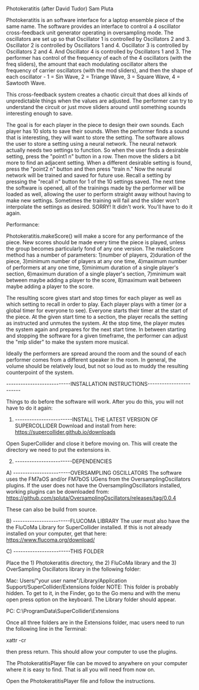 Photokeratitis (after David Tudor)
Sam Pluta

Photokeratitis is an software interface for a laptop ensemble piece of the same name. The software provides an interface to control a 4 oscillator cross-feedback unit generator operating in oversampling mode. The oscillators are set up so that Oscillator 1 is controlled by Oscillators 2 and 3. Oscillator 2 is controlled by Oscillators 1 and 4. Oscillator 3 is controlled by Oscillators 2 and 4. And Oscillator 4 is controlled by Oscillators 1 and 3. The performer has control of the frequency of each of the 4 oscillators (with the freq sliders), the amount that each modulating oscillator alters the frequency of carrier oscillators (with the mod sliders), and then the shape of each oscillator - 1 = Sin Wave, 2 = Triange Wave, 3 = Square Wave, 4 = Sawtooth Wave.

This cross-feedback system creates a chaotic circuit that does all kinds of unpredictable things when the values are adjusted. The performer can try to understand the circuit or just move sliders around until something sounds interesting enough to save. 

The goal is for each player in the piece to design their own sounds. Each player has 10 slots to save their sounds. When the performer finds a sound that is interesting, they will want to store the setting. The software allows the user to store a setting using a neural network. The neural network actually needs two settings to function. So when the user finds a desirable setting, press the "point1 n" button in a row. Then move the sliders a bit more to find an adjacent setting. When a different desirable setting is found, press the "point2 n" button and then press "train n." Now the neural network will be trained and saved for future use. Recall a setting by pressing the "recall n" button for 1 of the 10 settings saved. The next time the software is opened, all of the trainings made by the performer will be loaded as well, allowing the user to perform straight away without having to make new settings. Sometimes the training will fail and the slider won't interpolate the settings as desired. SORRY! It didn't work. You'll have to do it again.

Performance:

Photokeratitis.makeScore() will make a score for any performance of the piece. New scores should be made every time the piece is played, unless the group becomes particularly fond of any one version. The makeScore method has a number of parameters: 1)number of players, 2)duration of the piece, 3)minimum number of players at any one time, 4)maximum number of performers at any one time, 5)minimum duration of a single player's section, 6)maximum duration of a single player's section, 7)minimum wait between maybe adding a player to the score, 8)maximum wait between maybe adding a player to the score.

The resulting score gives start and stop times for each player as well as which setting to recall in order to play. Each player plays with a timer (or a global timer for everyone to see). Everyone starts their timer at the start of the piece. At the given start time to a section, the player recalls the setting as instructed and unmutes the system. At the stop time, the player mutes the system again and prepares for the next start time. In between starting and stopping the software for a given timeframe, the performer can adjust the "mlp slider" to make the system more musical.

Ideally the performers are spread around the room and the sound of each performer comes from a different speaker in the room. In general, the volume should be relatively loud, but not so loud as to muddy the resulting counterpoint of the system.


---------------------------INSTALLATION INSTRUCTIONS------------------------


Things to do before the software will work. After you do this, you will not have to do it again:

1) ------------------------INSTALL THE LATEST VERSION OF SUPERCOLLIDER
Download and install from here: https://supercollider.github.io/downloads

Open SuperCollider and close it before moving on. This will create the directory we need to put the extensions in.

2) ------------------------DEPENDENCIES

A) ------------------------OVERSAMPLING OSCILLATORS
The software uses the FM7aOS and/or FM7bOS UGens from the OversamplingOscillators plugins. If the user does not have the OversamplingOscillators installed, working plugins can be downloaded from: https://github.com/spluta/OversamplingOscillators/releases/tag/0.0.4

These can also be build from source.

B) ------------------------FLUCOMA LIBRARY
The user must also have the the FluCoMa Library for SuperCollider installed. If this is not already installed on your computer, get that here: https://www.flucoma.org/download/

C) ------------------------THIS FOLDER

Place the 1) Photokeratitis directory, the 2) FluCoMa library and the 3) OverSampling Oscillators library in the following folder:

Mac: Users/"your user name"/Library/Application Support/SuperCollider/Extensions folder
NOTE: This folder is probably hidden. To get to it, in the Finder, go to the Go menu and with the menu open press option on the keyboard. The Library folder should appear.

PC: C:\ProgramData\SuperCollider\Extensions

Once all three folders are in the Extensions folder, mac users need to run the following line in the Terminal:

xattr -cr <and drag the Extensions directory here>

then press return. This should allow your computer to use the plugins.

The PhotokeratitisPlayer file can be moved to anywhere on your computer where it is easy to find. That is all you will need from now on.

Open the PhotokeratitisPlayer file and follow the instructions.
